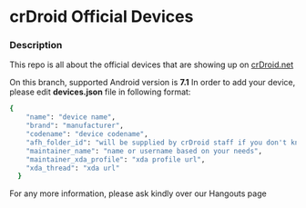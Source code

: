 # crDroid Official Devices

### Description ###

This repo is all about the official devices that are showing up on [crDroid.net](https://crdroid.net/)

On this branch, supported Android version is **7.1**
In order to add your device, please edit **devices.json** file in following format:

```bash
{
    "name": "device name",
    "brand": "manufacturer",
    "codename": "device codename",
    "afh_folder_id": "will be supplied by crDroid staff if you don't know",
    "maintainer_name": "name or username based on your needs",
    "maintainer_xda_profile": "xda profile url",
    "xda_thread": "xda url"
  }
```
For any more information, please ask kindly over our Hangouts page
